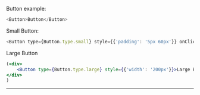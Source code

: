  Button example:

```js
<Button>Button</Button>
```

Small Button:

```js
<Button type={Button.type.small} style={{'padding': '5px 60px'}} onClick={()=>{alert(1)}}>Samll Button</Button>
```

Large Button

```jsx
(<div>
    <Button type={Button.type.large} style={{'width': '200px'}}>Large Button</Button>
</div>
)
```

----------------------------

